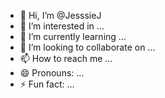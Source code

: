 - 👋 Hi, I’m @JesssieJ
- 👀 I’m interested in ...
- 🌱 I’m currently learning ...
- 💞️ I’m looking to collaborate on ...
- 📫 How to reach me ...
- 😄 Pronouns: ...
- ⚡ Fun fact: ...

<!---
JesssieJ/JesssieJ is a ✨ special ✨ repository because its `README.md` (this file) 


import pandas as pd
from pathlib import Path

# 设置CSV文件所在的文件夹路径
folder_path = Path('/path/to/your/csv/folder')

# 列出文件夹中所有的CSV文件
csv_files = folder_path.glob('*.csv')

# 初始化一个空的DataFrame列表，用于存储每个CSV文件的数据
dfs = []

# 遍历CSV文件列表，读取每个文件，然后添加到DataFrame列表中
for csv_file in csv_files:
    df = pd.read_csv(csv_file)
    dfs.append(df)

# 合并所有DataFrame到一个单一DataFrame中
combined_df = pd.concat(dfs, ignore_index=True)

# 现在combined_df包含所有CSV文件的数据，可以进行进一步的处理或分析


import pandas as pd
from pathlib import Path

# 设置父文件夹路径
parent_folder_path = Path('/path/to/your/parent/folder')

# 使用rglob方法递归地搜索所有CSV文件
csv_files = parent_folder_path.rglob('*.csv')

# 初始化一个空的DataFrame列表，用于存储每个CSV文件的数据
dfs = []

# 遍历CSV文件列表，读取每个文件，然后添加到DataFrame列表中
for csv_file in csv_files:
    df = pd.read_csv(csv_file)
    dfs.append(df)

# 合并所有DataFrame到一个单一DataFrame中
combined_df = pd.concat(dfs, ignore_index=True)

# combined_df现在包含所有子文件夹中CSV文件的数据



import pandas as pd
import os

# 设置父文件夹路径
parent_folder_path = '/path/to/your/parent/folder'

# 初始化一个空的DataFrame列表，用于存储每个CSV文件的数据
dfs = []

# 使用os.walk遍历父文件夹下的所有子文件夹
for subdir, dirs, files in os.walk(parent_folder_path):
    for file in files:
        if file.endswith('.csv'):
            # 构建完整的文件路径
            file_path = os.path.join(subdir, file)
            # 读取CSV文件并添加到列表中
            df = pd.read_csv(file_path)
            dfs.append(df)

# 合并所有DataFrame到一个单一DataFrame中
combined_df = pd.concat(dfs, ignore_index=True)

# combined_df现在包含所有子文件夹中CSV文件的数据


import os

# 设置你的文件夹路径
folder_path = '你的文件夹路径'

# 遍历文件夹
for root, dirs, files in os.walk(folder_path):
    # 检查当前root是否是以"2023"开头的子文件夹
    if os.path.basename(root).startswith("2023"):
        for filename in files:
            print(os.path.join(root, filename))
